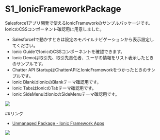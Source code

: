 S1_IonicFrameworkPackage
========================

Salesforce1アプリ開発で使えるIonicFrameworkのサンプルパッケージです。  
IonicのCSSコンポーネント確認用に用意しました。  
  
- Salesforce1で動かすときは設定のモバイルナビゲーションから表示設定してください。
- Ionic GuideでIonicのCSSコンポーネントを確認できます。
- Ionic Demoは取引先、取引先責任者、ユーザの情報をリスト表示したときのサンプルです。
- Chatter API StartupはChatterAPIとIonicFrameworkをつかったときのサンプルです。
- Ionic BlankはIonicのBlankテーマ確認用です。
- Ionic TabsはIonicのTabテーマ確認用です。
- Ionic SideMenuはIonicのSideMenuテーマ確認用です。
  
<img src="http://f.st-hatena.com/images/fotolife/t/tyoshikawa1106/20140607/20140607124256.png" />  

##リンク
- <a href="https://login.salesforce.com/packaging/installPackage.apexp?p0=04ti0000000LHn2">Unmanaged Package - Ionic Framework Apps</a>
  
<img src="http://f.st-hatena.com/images/fotolife/t/tyoshikawa1106/20140607/20140607131323.png" />
